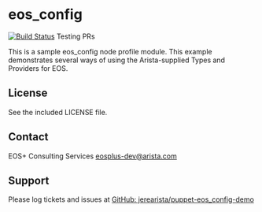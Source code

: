 eos_config
==========

[![Build Status](https://revproxy.arista.com/eosplus/ci/buildStatus/icon?job=puppet-eos_config-commit)](https://revproxy.arista.com/eosplus/ci/job/puppet-eos_config-commit/)
Testing PRs

This is a sample eos_config node profile module.  This example demonstrates several ways of using the Arista-supplied Types and Providers for EOS.

License
-------

See the included LICENSE file.

Contact
-------

EOS+ Consulting Services <eosplus-dev@arista.com>


Support
-------

Please log tickets and issues at [GitHub: jerearista/puppet-eos_config-demo](https://github.com/jerearista/puppet-eos_config-demo/issues)
